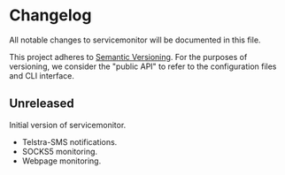 # Changelog
All notable changes to servicemonitor will be documented in this file.

This project adheres to [Semantic Versioning](http://semver.org/). For the purposes of versioning, we consider the "public API" to refer to the configuration files and CLI interface.


## Unreleased
Initial version of servicemonitor.

* Telstra-SMS notifications.
* SOCKS5 monitoring.
* Webpage monitoring.